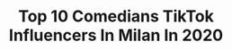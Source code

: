 ---
title: Top 10 Comedians TikTok Influencers In Milan In 2020
description: >-
  Find top comedians TikTok influencers in Milan in 2020. Most popular hashtags: #greenscreen #comedy #challenge #bachata.
platform: TikTok
profiles:
  - username: "aurora.sheaves"
    fullname: >-
      aurora.sheaves
    location: "Italy"
    followers: 440015
    engagement: 2674
    commentsToLikes: 0.006087
    id: ck9gtxf1eosi50j78dfdq9k4f
    verified: false
    hashtags: "#duetto, #comedia, #miamiafregene, #foryoupage"
  - username: "antonrodriguezvas"
    fullname: >-
      Anton Rodriguez Vasquez
    location: "Italy"
    followers: 2368
    engagement: 873
    commentsToLikes: 0.104868
    id: ck9fyk2fhb4wa0j78p3zwig0v
    verified: false
    hashtags: "#cocacola, #reaccionar, #crazy, #barcelona"
  - username: "jenniferquijada1"
    fullname: >-
      Jennifer Quijada
    location: "Italy"
    followers: 24536
    engagement: 477
    commentsToLikes: 0.026004
    id: ckan2zt0m2u2i0i78cpvd3vpf
    verified: false
    hashtags: "#quemepreguntan, #makeup, #clonesquad, #tiktoklatinos"
  - username: "enmanuelfiguera"
    fullname: >-
      Enmanuel Rafael Figuera Ruzza
    location: "Italy"
    followers: 4063
    engagement: 369
    commentsToLikes: 0.034115
    id: ck85cqguw30vq0j78mlfdqkcu
    verified: false
    hashtags: "#merdaaa, #restoacasa, #shrek, #pranks"
  - username: "shoaib_jin"
    fullname: >-
      shoaib_jin
    location: "Italy"
    followers: 624880
    engagement: 1160
    commentsToLikes: 0.005351
    id: ck97ymgdc06dp0j788xj4zcxb
    verified: false
    hashtags: "#difrent, #dance, #editing101, #likeforlike"
  - username: "paolopeejay"
    fullname: >-
      paolopeejay
    location: "Italy"
    followers: 9077
    engagement: 772
    commentsToLikes: 0.022502
    id: cka0l2u9mpamn0i78aspe631k
    verified: false
    hashtags: "#grigliata, #tvshow, #dogcat, #omgchallenge"
  - username: "jhonnyhuamani84"
    fullname: >-
      Jhonny Huamani
    location: "Italy"
    followers: 2303
    engagement: 629
    commentsToLikes: 0.060707
    id: ckacifucj387v0i7812d0aqhd
    verified: false
    hashtags: "#challenge, #bachatachallege, #bounce, #futbol"
  - username: "nathalyhteran"
    fullname: >-
      Nathaly Terán
    location: "Italy"
    followers: 104577
    engagement: 2567
    commentsToLikes: 0.089771
    id: ckan4zkutckjd0i78lloaxd9s
    verified: false
    hashtags: "#estate2020, #shein, #disney, #tiktochallenge"
  - username: "antonrodriguezvas"
    fullname: >-
      Anton Rodriguez Vasquez
    location: "Italy"
    followers: 2368
    engagement: 873
    commentsToLikes: 0.104868
    id: ck9fyk2fhb4wa0j78p3zwig0v
    verified: false
    hashtags: "#cocacola, #reaccionar, #crazy, #barcelona"
  - username: "jhonnyhuamani84"
    fullname: >-
      Jhonny Huamani
    location: "Italy"
    followers: 2303
    engagement: 629
    commentsToLikes: 0.060707
    id: ckacifucj387v0i7812d0aqhd
    verified: false
    hashtags: "#challenge, #bachatachallege, #bounce, #futbol"
---